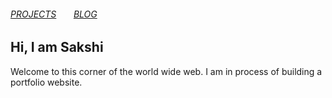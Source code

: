 ###### [PROJECTS](projects.md)  &nbsp; &nbsp; &nbsp;   [BLOG](blog.md)

## Hi, I am Sakshi

Welcome to this corner of the world wide web. I am in process of building a portfolio website.

